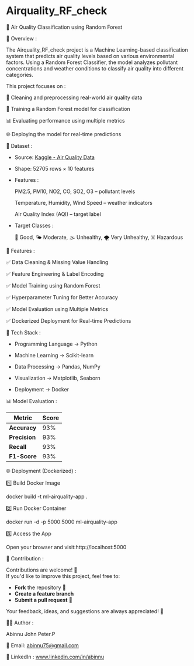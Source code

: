 # Airquality_RF_check

🌿 Air Quality Classification using Random Forest

📌 Overview : 

The Airquality_RF_check project is a Machine Learning-based classification system that predicts air quality levels based on various environmental factors. Using a Random Forest Classifier, the model analyzes pollutant concentrations and weather conditions to classify air quality into different categories.


This project focuses on :

  🧹 Cleaning and preprocessing real-world air quality data

  🌳 Training a Random Forest model for classification

  📊 Evaluating performance using multiple metrics 

  🌐 Deploying the model for real-time predictions


📂 Dataset :

  * Source: [Kaggle - Air Quality Data](https://www.kaggle.com/datasets)
  
  * Shape:  52705 rows × 10 features

  * Features :
  
       PM2.5, PM10, NO2, CO, SO2, O3 – pollutant levels
  
       Temperature, Humidity, Wind Speed – weather indicators

       Air Quality Index (AQI) – target label

  * Target Classes :
  
    🌿 Good,
    🌤 Moderate,
    🌫 Unhealthy,
    🌪 Very Unhealthy,
    ☠️ Hazardous


🚀 Features :

   ✅ Data Cleaning & Missing Value Handling

   ✅ Feature Engineering & Label Encoding

   ✅ Model Training using Random Forest

   ✅ Hyperparameter Tuning for Better Accuracy

   ✅ Model Evaluation using Multiple Metrics

   ✅ Dockerized Deployment for Real-time Predictions


🧠 Tech Stack :

   * Programming Language → Python 

   * Machine Learning → Scikit-learn

   * Data Processing → Pandas, NumPy

   * Visualization → Matplotlib, Seaborn

   * Deployment → Docker


📊 Model Evaluation :

| Metric        | Score |
| ------------- | ----- |
| **Accuracy**  | 93%   |
| **Precision** | 93%   |
| **Recall**    | 93%   |
| **F1-Score**  | 93%   |


🌐 Deployment (Dockerized) :

   1️⃣ Build Docker Image
   
   docker build -t ml-airquality-app .

  2️⃣ Run Docker Container

   docker run -d -p 5000:5000 ml-airquality-app

3️⃣ Access the App

   Open your browser and visit:http://localhost:5000


🤝 Contribution :

   Contributions are welcome! 🎉  
   If you'd like to improve this project, feel free to:

   - **Fork** the repository 🍴  
   - **Create a feature branch**  
   - **Submit a pull request** 🚀  

Your feedback, ideas, and suggestions are always appreciated! 🙌


👨‍💻 Author :

   Abinnu John Peter.P

   📧 Email: abinnu75@gmail.com

   🔗 LinkedIn : www.linkedin.com/in/abinnu
